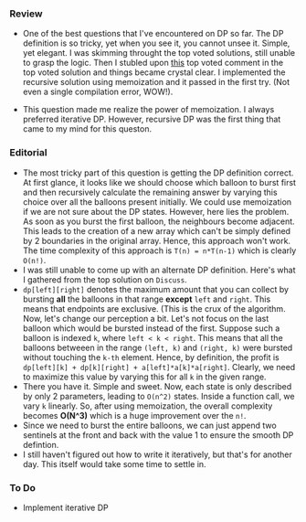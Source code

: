 ### Review
* One of the best questions that I've encountered on DP so far. The DP definition is so tricky, yet when you see it, you cannot  unsee it. Simple, yet elegant. I was skimming throught the top voted solutions, still unable to grasp the logic. Then I       stubled upon [this](https://leetcode.com/problems/burst-balloons/discuss/76228/Share-some-analysis-and-explanations/167308)     top voted comment in the top voted solution and things became crystal clear. I implemented the recursive solution using         memoization and it passed in the first try. (Not even a single compilation error, WOW!).

* This question made me realize the power of memoization. I always preferred iterative DP. However, recursive DP was the first thing that came to my mind for this queston.


### Editorial
* The most tricky part of this question is getting the DP definition correct. At first glance, it looks like we should choose which balloon to burst first and then recursively calculate the remaining answer by varying this choice over all the balloons present initially. We could use memoization if we are not sure about the DP states. However, here lies the problem. As soon as you burst the first balloon, the neighbours become adjacent. This leads to the creation of a new array which can't be simply defined by 2 boundaries in the original array. Hence, this approach won't work. The time complexity of this approach is `T(n) = n*T(n-1)` which is clearly `O(n!)`. 
* I was still unable to come up with an alternate  DP definition. Here's what I gathered from the top solution on `Discuss`.
* `dp[left][right]` denotes the maximum amount that you can collect by bursting **all** the balloons in that range **except** `left` and `right`. This means that endpoints are exclusive. (This is the crux of the algorithm. Now, let's change our perception a bit. Let's not focus on the last balloon which would be bursted instead of the first. Suppose such a balloon is indexed `k`, where `left < k < right`. This means that all the balloons betweeen in the range `(left, k)` and `(right, k)` were bursted without touching the `k-th` element. Hence, by definition, the profit is `dp[left][k] + dp[k][right] + a[left]*a[k]*a[right]`. Clearly, we need to maximize this value by varying this for all `k` in the given range.
* There you have it. Simple and sweet. Now, each state is only described by only 2 parameters, leading to `O(n^2)` states. Inside a function call, we vary `k` linearly. So, after using memoization, the overall complexity becomes **O(N^3)** which is a huge improvement over the `n!`.
* Since we need to burst the entire balloons, we can just append two sentinels at the front and back with the value 1 to ensure the smooth DP defintion.
* I still haven't figured out how to write it iteratively, but that's for another day. This itself would take some time to settle in.

### To Do 
* Implement iterative DP
